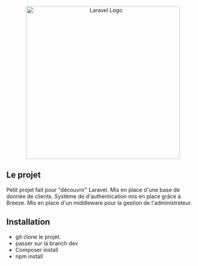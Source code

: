 <p align="center"><a href="https://laravel.com" target="_blank"><img src="https://raw.githubusercontent.com/laravel/art/master/logo-lockup/5%20SVG/2%20CMYK/1%20Full%20Color/laravel-logolockup-cmyk-red.svg" width="400" alt="Laravel Logo"></a></p>

## Le projet

Petit projet fait pour "découvrir" Laravel.
Mis en place d'une base de donnée de clients.
Système de d'authentication mis en place grâce à Breeze.
Mis en place d'un middleware pour la gestion de l'administrateur.

## Installation

-   git clone le projet.
-   passer sur la branch dev
-   Composer install
-   npm install
